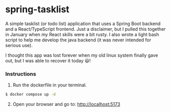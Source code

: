 # spring-tasklist
A simple tasklist (or todo list) application that uses a Spring Boot backend and a React/TypeScript frontend. Just a disclaimer, but I pulled this together in January when my React skills were a bit rusty. I also wrote a light bash script to help me develop the java backend (it was never intended for serious use).

I thought this app was lost forever when my old linux system finally gave out, but I was able to recover it today :smiley:!
  
### Instructions
1. Run the dockerfile in your terminal.
```bash
$ docker compose up -d
```
2. Open your browser and go to: [http://localhost:5173](http://localhost:5173)

